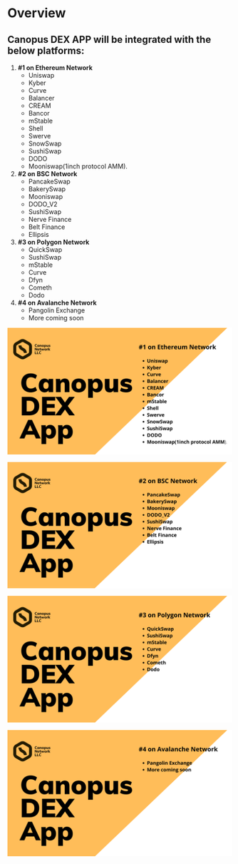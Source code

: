 # Overview

## Canopus DEX APP will be integrated with the below platforms:



1. **\#1 on Ethereum Network**
   * Uniswap
   * Kyber
   * Curve
   * Balancer
   * CREAM
   * Bancor
   * mStable
   * Shell
   * Swerve
   * SnowSwap
   * SushiSwap
   * DODO
   * Mooniswap\(1inch protocol AMM\).
2. **\#2 on BSC Network**
   * PancakeSwap
   * BakerySwap
   * Mooniswap
   * DODO\_V2
   * SushiSwap
   * Nerve Finance
   * Belt Finance
   * Ellipsis
3. **\#3 on Polygon Network**
   * QuickSwap
   * SushiSwap
   * mStable
   * Curve
   * Dfyn
   * Cometh
   * Dodo
4. **\#4 on Avalanche Network**
   * Pangolin Exchange
   * More coming soon

![Ethereum Network](../.gitbook/assets/1.png)

![Binance Smart Chain Network](../.gitbook/assets/2.png)

![Polygon Network](../.gitbook/assets/3.png)

![Avalanche C-Chain Network](../.gitbook/assets/4.png)



